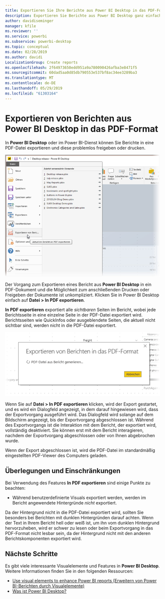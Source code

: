 ```yaml
---
title: Exportieren Sie Ihre Berichte aus Power BI Desktop in das PDF-Format.
description: Exportieren Sie Berichte aus Power BI Desktop ganz einfach ins PDF-Format, und drucken Sie diese aus.
author: davidiseminger
manager: kfile
ms.reviewer: ''
ms.service: powerbi
ms.subservice: powerbi-desktop
ms.topic: conceptual
ms.date: 02/28/2019
ms.author: davidi
LocalizationGroup: Create reports
ms.openlocfilehash: 2f64973650edd951a9a780090426afba3e8471f5
ms.sourcegitcommit: 60dad5aa0d85db790553e537bf8ac34ee3289ba3
ms.translationtype: MT
ms.contentlocale: de-DE
ms.lasthandoff: 05/29/2019
ms.locfileid: "61303164"
---
```

# <a name="export-reports-to-pdf-from-power-bi-desktop"></a>Exportieren von Berichten aus Power BI Desktop in das PDF-Format
In **Power BI Desktop** oder im Power BI-Dienst können Sie Berichte in eine PDF-Datei exportieren und diese problemlos freigeben oder drucken.

![In PDF exportieren](media/desktop-export-to-pdf/export-to-pdf_01.png)

Der Vorgang zum Exportieren eines Bericht aus **Power BI Desktop** in ein PDF-Dokument und die Möglichkeit zum anschließenden Drucken oder Freigeben der Dokumente ist unkompliziert. Klicken Sie in Power BI Desktop einfach auf **Datei > In PDF exportieren**.

**In PDF exportieren** exportiert alle *sichtbaren* Seiten im Bericht, wobei jede Berichtsseite in eine einzelne Seite in der PDF-Datei exportiert wird. Berichtsseiten wie QuickInfos oder ausgeblendete Seiten, die aktuell nicht sichtbar sind, werden nicht in die PDF-Datei exportiert. 

![„In PDF exportieren“ wird ausgeführt.](media/desktop-export-to-pdf/export-to-pdf_02.png)

Wenn Sie auf **Datei > In PDF exportieren** klicken, wird der Export gestartet, und es wird ein Dialogfeld angezeigt, in dem darauf hingewiesen wird, dass der Exportvorgang ausgeführt wird. Das Dialogfeld wird solange auf dem Bildschirm angezeigt, bis der Exportvorgang abgeschlossen ist. Während des Exportvorgangs ist die Interaktion mit dem Bericht, der exportiert wird, vollständig deaktiviert. Sie können erst mit dem Bericht interagieren, nachdem der Exportvorgang abgeschlossen oder von Ihnen abgebrochen wurde. 

Wenn der Export abgeschlossen ist, wird die PDF-Datei im standardmäßig eingestellten PDF-Viewer des Computers geladen. 

## <a name="considerations-and-limitations"></a>Überlegungen und Einschränkungen
Bei Verwendung des Features **In PDF exportieren** sind einige Punkte zu beachten:

* Während benutzerdefinierte Visuals exportiert werden, werden im Bericht angewendete Hintergründe *nicht* exportiert.

Da der Hintergrund nicht in die PDF-Datei exportiert wird, sollten Sie besonders bei Berichten mit dunklen Hintergründen darauf achten. Wenn der Text in Ihrem Bericht hell oder weiß ist, um ihn vom dunklen Hintergrund hervorzuheben, wird er schwer zu lesen oder beim Exportvorgang in das PDF-Format nicht lesbar sein, da der Hintergrund nicht mit den anderen Berichtskomponenten exportiert wird. 



## <a name="next-steps"></a>Nächste Schritte
Es gibt viele interessante Visualelemente und Features in **Power BI Desktop**. Weitere Informationen finden Sie in den folgenden Ressourcen:

* [Use visual elements to enhance Power BI reports (Erweitern von Power BI-Berichten durch Visualelemente)](desktop-visual-elements-for-reports.md)
* [Was ist Power BI Desktop?](desktop-what-is-desktop.md)


